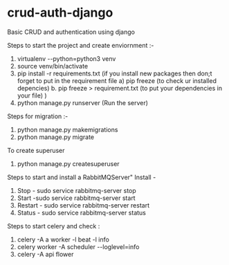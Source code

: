 # crud-auth-django

Basic CRUD and authentication using django

Steps to start the project and create enviornment :-

1. virtualenv --python=python3 venv
2. source venv/bin/activate
3. pip install -r requirements.txt
   (if you install new packages then don;t forget to put in the requirement file
   a) pip freeze (to check ur installed depencies)
   b. pip freeze > requirement.txt (to put your dependencies in your file)
   )
4. python manage.py runserver (Run the server)

Steps for migration :-

1. python manage.py makemigrations
2. python manage.py migrate

To create superuser

1.  python manage.py createsuperuser

Steps to start and install a RabbitMQServer"
Install -

1. Stop - sudo service rabbitmq-server stop
2. Start -sudo service rabbitmq-server start
3. Restart - sudo service rabbitmq-server restart
4. Status - sudo service rabbitmq-server status

Steps to start celery and check :

1. celery -A a worker -l beat -l info
2. celery worker -A scheduler --loglevel=info
3. celery -A api flower
